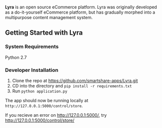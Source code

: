 <b>Lyra</b> is an open source eCommerce platform. Lyra was originally developed as a do-it-yourself eCommerce platform, but has gradually morphed into a multipurpose content management system. 

## Getting Started with Lyra

### System Requirements

Python 2.7

### Developer Installation
1. Clone the repo at https://github.com/smartshare-apps/Lyra.git
2. CD into the directory and `pip install -r requirements.txt`
3. Run `python application.py`

The app should now be running locally at `http://127.0.0.1:5000/control/store`. 

If you recieve an error on http://127.0.0.1:5000/, try http://127.0.0.1:5000/control/store/

